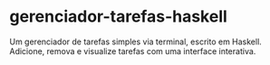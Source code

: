 # gerenciador-tarefas-haskell
Um gerenciador de tarefas simples via terminal, escrito em Haskell. Adicione, remova e visualize tarefas com uma interface interativa.
